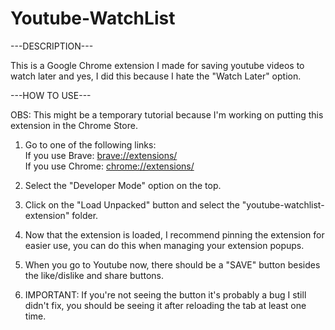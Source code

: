 # Youtube-WatchList

---DESCRIPTION---

This is a Google Chrome extension I made for saving youtube videos to watch later and yes, I did this because I hate the "Watch Later" option.

---HOW TO USE---

OBS: This might be a temporary tutorial because I'm working on putting this extension in the Chrome Store.

1. Go to one of the following links:         
        If you use Brave: [brave://extensions/](brave://extensions/)          
        If you use Chrome: [chrome://extensions/](chrome://extensions/)

2. Select the "Developer Mode" option on the top.

3. Click on the "Load Unpacked" button and select the "youtube-watchlist-extension" folder.

4. Now that the extension is loaded, I recommend pinning the extension for easier use, you can do this when managing your extension popups.

5. When you go to Youtube now, there should be a "SAVE" button besides the like/dislike and share buttons. 

6. IMPORTANT: If you're not seeing the button it's probably a bug I still didn't fix, you should be seeing it after reloading the tab at least one time.


